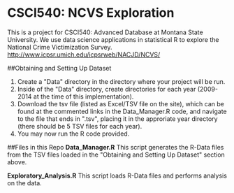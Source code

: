 # CSCI540: NCVS Exploration
This is a project for CSCI540: Advanced Database at Montana State University. We use data science applications in statistical R to explore the National Crime Victimization Survey. http://www.icpsr.umich.edu/icpsrweb/NACJD/NCVS/  

##Obtaining and Setting Up Dataset 
1. Create a "Data" directory in the directory where your project will be run. 
2. Inside of the "Data" directory, create directories for each year (2009-2014 at the time of this implementation). 
3. Download the tsv file (listed as Excel/TSV file on the site), which can be found at the commented links in the Data_Manager.R code, and navigate to the file that ends in ".tsv", placing it in the approriate year directory (there should be 5 TSV files for each year).
4. You may now run the R code provided.

##Files in this Repo
**Data_Manager.R**
This script generates the R-Data files from the TSV files loaded in the "Obtaining and Setting Up Dataset" section above. 


**Exploratory_Analysis.R**
This script loads R-Data files and performs analysis on the data.  
